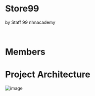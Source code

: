 # Store99
by Staff 99
nhnacademy

<br>

# Members


# Project Architecture
![image](https://github.com/nhnacademy-be5-staff99/.github/assets/19241369/0860bdee-f882-454e-a1b7-2ce5c417d8ab)
